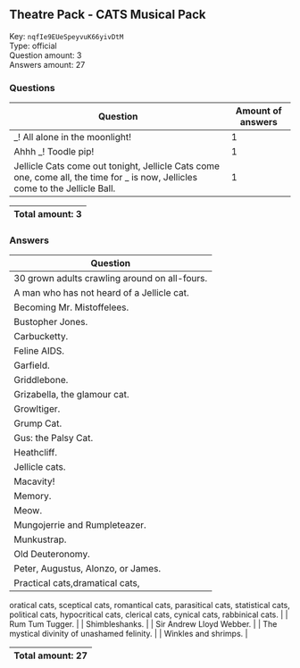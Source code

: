 ## Theatre Pack - CATS Musical Pack
Key: `nqfIe9EUeSpeyvuK66yivDtM`  
Type: official  
Question amount: 3  
Answers amount: 27
### Questions
| Question | Amount of answers |
|---|---|
| _! All alone in the moonlight! | 1 |
| Ahhh _! Toodle pip! | 1 |
| Jellicle Cats come out tonight, Jellicle Cats come one, come all, the time for _ is now, Jellicles come to the Jellicle Ball. | 1 |

|Total amount: 3|
|---|

### Answers
| Question |
|---|
| 30 grown adults crawling around on all-fours. |
| A man who has not heard of a Jellicle cat. |
| Becoming Mr. Mistoffelees. |
| Bustopher Jones. |
| Carbucketty. |
| Feline AIDS. |
| Garfield. |
| Griddlebone. |
| Grizabella, the glamour cat. |
| Growltiger. |
| Grump Cat. |
| Gus: the Palsy Cat. |
| Heathcliff. |
| Jellicle cats. |
| Macavity! |
| Memory. |
| Meow. |
| Mungojerrie and Rumpleteazer. |
| Munkustrap. |
| Old Deuteronomy. |
| Peter, Augustus, Alonzo, or James. |
| Practical cats,dramatical cats,
oratical cats,
sceptical cats,
romantical cats,
parasitical cats,
statistical cats,
political cats,
hypocritical cats,
clerical cats,
cynical cats,
rabbinical cats. |
| Rum Tum Tugger. |
| Shimbleshanks. |
| Sir Andrew Lloyd Webber. |
| The mystical divinity of unashamed felinity. |
| Winkles and shrimps. |

|Total amount: 27|
|---|